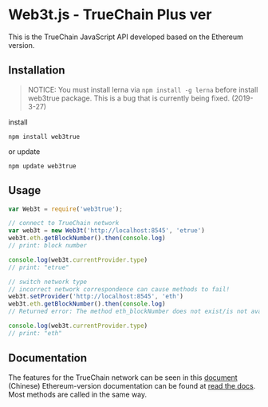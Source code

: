 # Web3t.js - TrueChain Plus ver

This is the TrueChain JavaScript API developed based on the Ethereum version.

## Installation

> NOTICE: You must install lerna via `npm install -g lerna` before install web3true package. This is a bug that is currently being fixed. (2019-3-27)

install

```
npm install web3true
```

or update

```
npm update web3true
```

## Usage

```JavaScript
var Web3t = require('web3true');

// connect to TrueChain network
var web3t = new Web3t('http://localhost:8545', 'etrue')
web3t.eth.getBlockNumber().then(console.log)
// print: block number

console.log(web3t.currentProvider.type)
// print: "etrue"

// switch network type
// incorrect network correspondence can cause methods to fail!
web3t.setProvider('http://localhost:8545', 'eth')
web3t.eth.getBlockNumber().then(console.log)
// Returned error: The method eth_blockNumber does not exist/is not available

console.log(web3t.currentProvider.type)
// print: "eth"
```

## Documentation
The features for the TrueChain network can be seen in this [document][docs] (Chinese)
Ethereum-version documentation can be found at [read the docs][eth-docs]. Most methods are called in the same way.

[docs]: https://web3tjs.readthedocs.io/zh/latest/
[eth-docs]: http://web3js.readthedocs.io/en/1.0/
